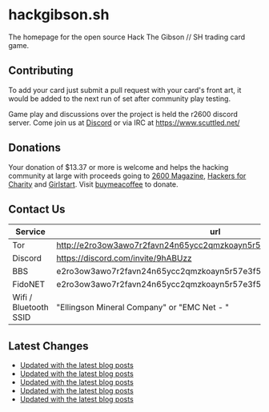 # hackgibson.sh
The homepage for the open source Hack The Gibson // SH trading card game.


## Contributing

To add your card just submit a pull request with your card's front art, it would be added to the next run of set after community play testing.

Game play and discussions over the project is held the r2600 discord server. Come join us at [Discord](https://discord.com/invite/9hABUzz) or via IRC at https://www.scuttled.net/


## Donations

Your donation of $13.37 or more is welcome and helps the hacking community at large with proceeds going to [2600 Magazine](https://2600.com/), [Hackers for Charity](https://hackersforcharity.org) and [Girlstart](https://girlstart.org).  Visit [buymeacoffee](https://www.buymeacoffee.com/hackgibson.sh) to donate.


## Contact Us

Service | url
-|-
Tor | http://e2ro3ow3awo7r2favn24n65ycc2qmzkoayn5r57e3f56nvjwdcgg32ad.onion
Discord | https://discord.com/invite/9hABUzz
BBS | e2ro3ow3awo7r2favn24n65ycc2qmzkoayn5r57e3f56nvjwdcgg32ad.onion:23
FidoNET | e2ro3ow3awo7r2favn24n65ycc2qmzkoayn5r57e3f56nvjwdcgg32ad.onion:24554
Wifi / Bluetooth SSID | "Ellingson Mineral Company" or "EMC Net - <fidonet address>"

## Latest Changes
<!-- BLOG-POST-LIST:START -->
- [Updated with the latest blog posts](https://github.com/DFW2600/hackgibson.sh/commit/1d0385657511bde665aadbe0dafef8d6741e6e41)
- [Updated with the latest blog posts](https://github.com/DFW2600/hackgibson.sh/commit/ede4e3b3ef10991a24c3b57a2550f1e24e233c84)
- [Updated with the latest blog posts](https://github.com/DFW2600/hackgibson.sh/commit/050de368ab0f9484295cf5c86730df97325511ef)
- [Updated with the latest blog posts](https://github.com/DFW2600/hackgibson.sh/commit/ebc874e6166869c5a1eacd9fe76d797a23ae93d4)
- [Updated with the latest blog posts](https://github.com/DFW2600/hackgibson.sh/commit/75d32dbd11c93d47d19f90e20d5d5f4e825e01d3)
<!-- BLOG-POST-LIST:END -->
